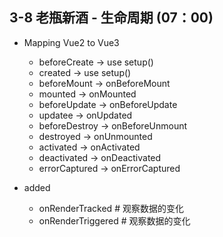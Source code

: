 ## 3-8 老瓶新酒 - 生命周期 (07：00)

- Mapping Vue2 to Vue3
    + beforeCreate -> use setup()
    + created -> use setup()
    + beforeMount -> onBeforeMount
    + mounted -> onMounted
    + beforeUpdate -> onBeforeUpdate
    + updatee -> onUpdated
    + beforeDestroy -> onBeforeUnmount
    + destroyed -> onUnmounted
    + activated -> onActivated
    + deactivated -> onDeactivated
    + errorCaptured -> onErrorCaptured

- added
    + onRenderTracked    # 观察数据的变化
    + onRenderTriggered  # 观察数据的变化
